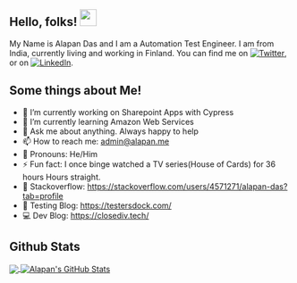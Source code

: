 ## Hello, folks! <img src="https://raw.githubusercontent.com/MartinHeinz/MartinHeinz/master/wave.gif" width="30px">
My Name is Alapan Das and I am a Automation Test Engineer. I am from India, currently living and working in Finland. You can find me on [![Twitter][1.1]][1],  or on [![LinkedIn][2.1]][2].

## Some things about Me!
- 🔭 I’m currently working on Sharepoint Apps with Cypress
- 🌱 I’m currently learning Amazon Web Services
- 💬 Ask me about anything. Always happy to help
- 📫 How to reach me: admin@alapan.me
- 🤵 Pronouns: He/Him
- ⚡ Fun fact: I once binge watched a TV series(House of Cards) for 36 hours Hours straight.
- 💾 Stackoverflow: https://stackoverflow.com/users/4571271/alapan-das?tab=profile
- 🐞 Testing Blog: https://testersdock.com/
- 💻 Dev Blog: https://closediv.tech/

## Github Stats
<a href="https://github.com/alapanme/alapanme">
  <img align="center" src="https://github-readme-stats.vercel.app/api/top-langs/?username=alapanme&hide=html,css" />
</a>
<a href="https://github.com/MartinHeinz/MartinHeinz">
  <img align="center" src="https://github-readme-stats.vercel.app/api/?username=alapanme&show_icons=true&theme=default&hide=contribs&line_height=32" alt="Alapan's GitHub Stats" />
</a>

<!-- Social Media Icons and URLs -->

[1.1]: http://i.imgur.com/wWzX9uB.png
[2.1]: https://raw.githubusercontent.com/MartinHeinz/MartinHeinz/master/linkedin-3-16.png
[1]: https://twitter.com/alapanme
[2]: https://www.linkedin.com/in/alapandas/
